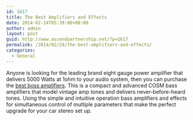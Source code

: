 ```yaml
---
id: 1617
title: The Best Amplifiers and Effects
date: 2014-02-24T05:39:00+00:00
author: admin
layout: post
guid: http://www.ascendpartnership.net/?p=1617
permalink: /2014/02/24/the-best-amplifiers-and-effects/
categories:
  - General
---
```

Anyone is looking for the leading brand eight gauge power amplifier that delivers 5000 Watts at 1ohm to your audio system, then you can purchase the [best boss amplifiers](http://www.guitarcenter.com/Boss,Amplifiers---Effects.gc). This is a compact and advanced COSM bass amplifiers that model vintage amp tones and delivers never-before-heard tones. Using the simple and intuitive operation bass amplifiers and effects for simultaneous control of multiple parameters that make the perfect upgrade for your car stereo set up.